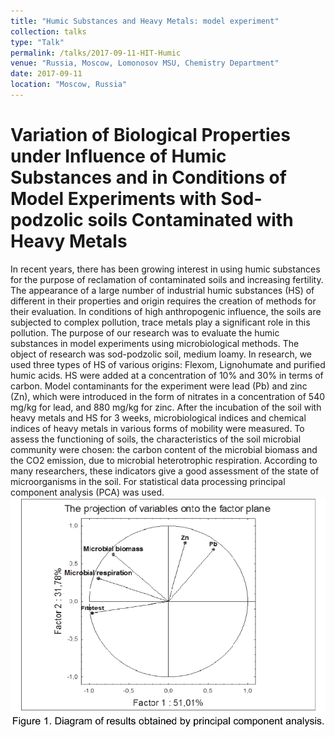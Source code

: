 ```yaml
---
title: "Humic Substances and Heavy Metals: model experiment"
collection: talks
type: "Talk"
permalink: /talks/2017-09-11-HIT-Humic
venue: "Russia, Moscow, Lomonosov MSU, Chemistry Department"
date: 2017-09-11
location: "Moscow, Russia"
---
```

 Variation of Biological Properties under Influence of Humic Substances and in Conditions of Model Experiments with Sod-podzolic soils Contaminated with Heavy Metals
=====
In recent years, there has been growing interest in using humic substances for the
purpose of reclamation of contaminated soils and increasing fertility. The appearance of
a large number of industrial humic substances (HS) of different in their properties and
origin requires the creation of methods for their evaluation. In conditions of high
anthropogenic influence, the soils are subjected to complex pollution, trace metals play a
significant role in this pollution.
The purpose of our research was to evaluate the humic substances in model
experiments using microbiological methods. The object of research was sod-podzolic soil,
medium loamy. In research, we used three types of HS of various origins: Flexom,
Lignohumate and purified humic acids. HS were added at a concentration of 10% and 30%
in terms of carbon. Model contaminants for the experiment were lead (Pb) and zinc (Zn),
which were introduced in the form of nitrates in a concentration of 540 mg/kg for lead, and
880 mg/kg for zinc.
After the incubation of the soil with heavy metals and HS for 3 weeks, microbiological
indices and chemical indices of heavy metals in various forms of mobility were measured.
To assess the functioning of soils, the characteristics of the soil microbial community were
chosen: the carbon content of the microbial biomass and the CO2 emission, due to
microbial heterotrophic respiration. According to many researchers, these indicators give a
good assessment of the state of microorganisms in the soil. For statistical data processing
principal component analysis (PCA) was used.
![PCA_humic_acid](/images/PCA_HA.png)